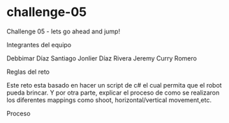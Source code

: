 # challenge-05

Challenge 05 - lets go ahead and jump!

Integrantes del equipo

Debbimar Díaz Santiago
Jonlier Díaz Rivera
Jeremy Curry Romero

Reglas del reto

Este reto esta basado en hacer un script de c# el cual permita que el robot pueda brincar. Y por otra parte, explicar el proceso de como se realizaron los diferentes mappings como shoot, horizontal/vertical movement,etc.

Proceso

